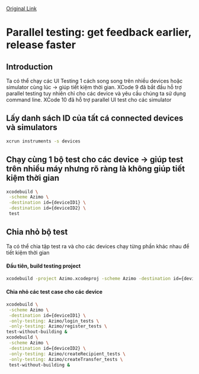 [Original Link](https://medium.com/azimolabs/parallel-testing-get-feedback-earlier-release-faster-b66d4dd08930)

# Parallel testing: get feedback earlier, release faster
## Introduction
Ta có thể chạy các UI Testing 1 cách song song trên nhiều devices hoặc simulator cùng lúc -> giúp tiết kiệm thời gian. XCode 9 đã bắt đầu hỗ trợ parallel testing tuy nhiên chỉ cho các device và yêu cầu chúng ta sử dụng command line. XCode 10 đã hỗ trợ parallel UI test cho các simulator

## Lấy danh sách ID của tất cá connected devices và simulators
```sh
xcrun instruments -s devices
```

## Chạy cùng 1 bộ test cho các device -> giúp test trên nhiều máy nhưng rõ ràng là không giúp tiết kiệm thời gian
```sh
xcodebuild \
 -scheme Azimo \
 -destination id={deviceID1} \
 -destination id={deviceID2} \
 test
```

## Chia nhỏ bộ test
Ta có thể chia tập test ra và cho các devices chạy từng phần khác nhau để tiết kiệm thời gian
#### Đầu tiên, build testing project
```sh
xcodebuild -project Azimo.xcodeproj -scheme Azimo -destination id={deviceID} build-for-testing
```

#### Chia nhỏ các test case cho các device
```sh
xcodebuild \
 -scheme Azimo \
 -destination id={deviceID1} \
 -only-testing: Azimo/login_tests \
 -only-testing: Azimo/register_tests \
test-without-building &
xcodebuild \
 -scheme Azimo \
 -destination id={deviceID2} \
 -only-testing: Azimo/createRecipient_tests \
 -only-testing: Azimo/createTransfer_tests \
 test-without-building &
```